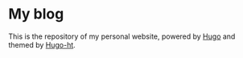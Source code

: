 # My blog

This is the repository of my personal website, powered by [Hugo](https://gohugo.io/) and themed by [Hugo-ht](https://github.com/hongtaoh/hugo-ht).